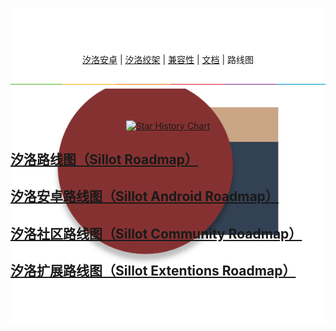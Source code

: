 <p align="center" style="height:58px">
<img alt="Sillot" src="../../../app/stage/icon.png">
</p>

<p align="center">
<a href="../Sillot-android">汐洛安卓</a> | <a href="../Sillot-Gibbet">汐洛绞架</a> | <a href="../compatibility">兼容性</a>
| <a href="../document">文档</a> | 路线图
</p>

<p align="center">
<img alt="split" src="../../split.png"/>
<br><br><br>
</p>

<p align="center">
    <a href="https://star-history.com/#Hi-Windom/Sillot&Date">
        <picture>
            <source media="(prefers-color-scheme: dark)" srcset="https://api.star-history.com/svg?repos=Hi-Windom/Sillot&type=Date&theme=dark" />
            <source media="(prefers-color-scheme: light)" srcset="https://api.star-history.com/svg?repos=Hi-Windom/Sillot&type=Date" />
            <img alt="Star History Chart" src="https://api.star-history.com/svg?repos=Hi-Windom/Sillot&type=Date" />
        </picture>
    </a>
</p>

<p align="center">
<h2><a href="https://github.com/orgs/Hi-Windom/projects/2/views/2">汐洛路线图（Sillot Roadmap）</a></h2>
<h2><a href="https://github.com/orgs/Hi-Windom/projects/3/views/2">汐洛安卓路线图（Sillot Android Roadmap）</a></h2>
<h2><a href="https://github.com/orgs/Hi-Windom/projects/4/views/2">汐洛社区路线图（Sillot Community Roadmap）</a></h2>
<h2><a href="https://github.com/orgs/Hi-Windom/projects/6/views/2">汐洛扩展路线图（Sillot Extentions Roadmap）</a></h2>
</p>
